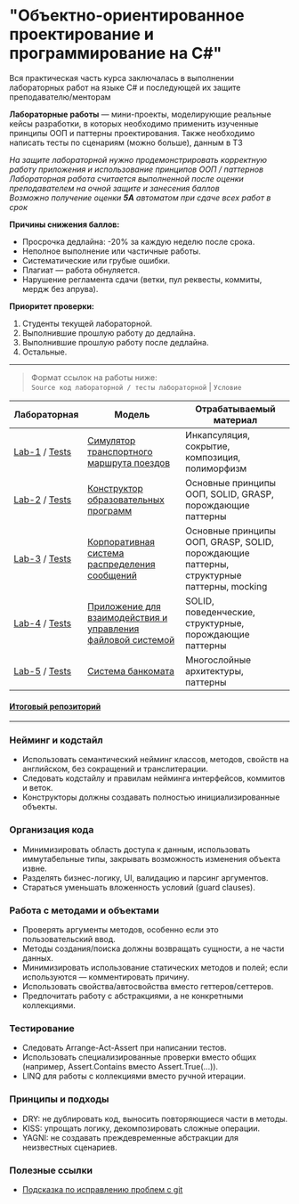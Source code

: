 # "Объектно-ориентированное проектирование и программирование на C#"

Вся практическая часть курса заключалась в выполнении лабораторных работ на языке C# и последующей их защите преподавателю/менторам

**Лабораторные работы** — мини-проекты, моделирующие реальные кейсы разработки, в которых необходимо применить изученные принципы ООП и паттерны проектирования.
Также необходимо написать тесты по сценариям (можно больше), данным в ТЗ

*На защите лабораторной нужно продемонстрировать корректную работу приложения и использование принципов ООП / паттернов*  
*Лабораторная работа считается выполненной после оценки преподавателем на очной защите и занесения баллов*  
*Возможно получение оценки **5A** автоматом при сдаче всех работ в срок*

**Причины снижения баллов:**
- Просрочка дедлайна: -20% за каждую неделю после срока.
- Неполное выполнение или частичные работы.
- Систематические или грубые ошибки.
- Плагиат — работа обнуляется.
- Нарушение регламента сдачи (ветки, пул реквесты, коммиты, мердж без апрува).

**Приоритет проверки:**
1. Студенты текущей лабораторной.
2. Выполнившие прошлую работу до дедлайна.
3. Выполнившие прошлую работу после дедлайна.
4. Остальные.

---

> Формат ссылок на работы ниже:  
`Source код лабораторной / тесты лабораторной` | `Условие`

| Лабораторная                                                                                                                                          | Модель                                                                          | Отрабатываемый материал                                                                  |
|-------------------------------------------------------------------------------------------------------------------------------------------------------|---------------------------------------------------------------------------------|------------------------------------------------------------------------------------------|
| [Lab-1](https://github.com/KreezerIT/ITMO_CS_OOP/tree/lab-1/src/Lab1) / [Tests](https://github.com/KreezerIT/ITMO_CS_OOP/tree/lab-1/tests/Lab1.Tests) | [Симулятор транспортного маршрута поездов](Lab-1/README.md)                     | Инкапсуляция, сокрытие, композиция, полиморфизм                                          |
| [Lab-2](https://github.com/KreezerIT/ITMO_CS_OOP/tree/lab-1/src/Lab2) / [Tests](https://github.com/KreezerIT/ITMO_CS_OOP/tree/lab-1/tests/Lab2.Tests) | [Конструктор образовательных программ](Lab-2/README.md)                         | Основные принципы ООП, SOLID, GRASP, порождающие паттерны                                |
| [Lab-3](https://github.com/KreezerIT/ITMO_CS_OOP/tree/lab-1/src/Lab3) / [Tests](https://github.com/KreezerIT/ITMO_CS_OOP/tree/lab-1/tests/Lab3.Tests) | [Корпоративная система распределения сообщений](Lab-3/README.md)                | Основные принципы ООП, GRASP, SOLID, порождающие паттерны, структурные паттерны, mocking |
| [Lab-4](https://github.com/KreezerIT/ITMO_CS_OOP/tree/lab-1/src/Lab4) / [Tests](https://github.com/KreezerIT/ITMO_CS_OOP/tree/lab-1/tests/Lab4.Tests) | [Приложение для взаимодействия и управления файловой системой](Lab-4/README.md) | SOLID, поведенческие, структурные, порождающие паттерны                                  |
| [Lab-5](https://github.com/KreezerIT/ITMO_CS_OOP/tree/lab-1/src/Lab5) / [Tests](https://github.com/KreezerIT/ITMO_CS_OOP/tree/lab-1/tests/Lab5.Tests) | [Система банкомата](Lab-5/README.md)                                            | Многослойные архитектуры, паттерны                                                       |

#### [Итоговый репозиторий](https://github.com/KreezerIT/ITMO_CS_OOP)

---

### Нейминг и кодстайл
- Использовать семантический нейминг классов, методов, свойств на английском, без сокращений и транслитерации.
- Следовать кодстайлу и правилам нейминга интерфейсов, коммитов и веток.
- Конструкторы должны создавать полностью инициализированные объекты.

### Организация кода
- Минимизировать область доступа к данным, использовать иммутабельные типы, закрывать возможность изменения объекта извне.
- Разделять бизнес-логику, UI, валидацию и парсинг аргументов.
- Стараться уменьшать вложенность условий (guard clauses).

### Работа с методами и объектами
- Проверять аргументы методов, особенно если это пользовательский ввод.
- Методы создания/поиска должны возвращать сущности, а не части данных.
- Минимизировать использование статических методов и полей; если используются — комментировать причину.
- Использовать свойства/автосвойства вместо геттеров/сеттеров.
- Предпочитать работу с абстракциями, а не конкретными коллекциями.

### Тестирование
- Следовать Arrange-Act-Assert при написании тестов.
- Использовать специализированные проверки вместо общих (например, Assert.Contains вместо Assert.True(...)).
- LINQ для работы с коллекциями вместо ручной итерации.

### Принципы и подходы
- DRY: не дублировать код, выносить повторяющиеся части в методы.
- KISS: упрощать логику, декомпозировать сложные операции.
- YAGNI: не создавать преждевременные абстракции для неизвестных сценариев.

### Полезные ссылки

- [Подсказка по исправлению проблем с git](https://dangitgit.com/ru)
